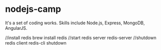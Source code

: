 # nodejs-camp
It's a set of coding works. Skills include Node.js, Express, MongoDB, AngularJS.

//install redis 
brew install redis
//start redis server
redis-server
//shutdown redis client
redis-cli shutdown
